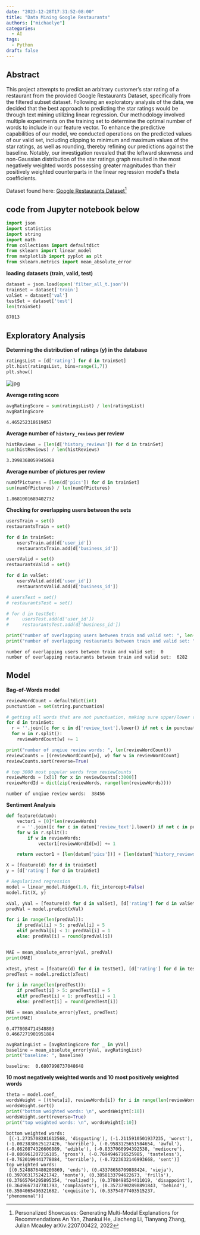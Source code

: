 ```yaml
---
date: "2023-12-28T17:31:52-08:00"
title: "Data Mining Google Restaurants"
authors: ["michaelye"]
categories: 
  - AI
tags:
  - Python
draft: false
---
```


## Abstract
This project attempts to predict an arbitrary customer’s star rating of a restaurant from the provided Google Restaurants Dataset, specifically from the filtered subset dataset. Following an exploratory analysis of the data, we decided that the best approach to predicting the star ratings would be through text mining utilizing linear regression. Our methodology involved multiple experiments on the training set to determine the optimal number of words to include in our feature vector. To enhance the predictive capabilities of our model, we conducted operations on the predicted values of our valid set, including clipping to minimum and maximum values of the star ratings, as well as rounding, thereby refining our predictions against the baseline. Notably, our investigation revealed that the leftward skewness and non-Gaussian distribution of the star ratings graph resulted in the most negatively weighted words possessing greater magnitudes than their positively weighted counterparts in the linear regression model's theta coefficients.

Dataset found here: [Google Restaurants Dataset](https://drive.google.com/drive/folders/1lMyaUW8VgXEojpjiMMrt-VC5uPeZ3al0)[^1]

**code from Jupyter notebook below**
---

```python
import json
import statistics
import string
import math
from collections import defaultdict
from sklearn import linear_model
from matplotlib import pyplot as plt
from sklearn.metrics import mean_absolute_error
```

**loading datasets (train, valid, test)**


```python
dataset = json.load(open('filter_all_t.json'))
trainSet = dataset['train']
valSet = dataset['val']
testSet = dataset['test']
len(trainSet)
```




    87013



## Exploratory Analysis

**Determing the distribution of ratings (y) in the database**


```python
ratingsList = [d['rating'] for d in trainSet]
plt.hist(ratingsList, bins=range(1,7))
plt.show()
```


    
![jpg](/static/images/graph.jpg)

**Average rating score**


```python
avgRatingScore = sum(ratingsList) / len(ratingsList)
avgRatingScore
```




    4.465252318619057



**Average number of `history_reviews` per review**


```python
histReviews = [len(d['history_reviews']) for d in trainSet]
sum(histReviews) / len(histReviews)
```




    3.3998368059945068



**Average number of pictures per review**


```python
numOfPictures = [len(d['pics']) for d in trainSet]
sum(numOfPictures) / len(numOfPictures)
```




    1.8681001689402732



**Checking for overlapping users between the sets**


```python
usersTrain = set()
restaurantsTrain = set()

for d in trainSet:
    usersTrain.add(d['user_id'])
    restaurantsTrain.add(d['business_id'])

usersValid = set()
restaurantsValid = set()

for d in valSet:
    usersValid.add(d['user_id'])
    restaurantsValid.add(d['business_id'])

# usersTest = set()
# restaurantsTest = set()

# for d in testSet:
#     usersTest.add(d['user_id'])
#     restaurantsTest.add(d['business_id'])

print("number of overlapping users between train and valid set: ", len(usersTrain.intersection(usersValid)))
print("number of overlapping restaurants between train and valid set: ", len(restaurantsTrain.intersection(restaurantsValid)))
```

    number of overlapping users between train and valid set:  0
    number of overlapping restaurants between train and valid set:  6282


## Model

**Bag-of-Words model**


```python
reviewWordCount = defaultdict(int)
punctuation = set(string.punctuation)

# getting all words that are not punctuation, making sure upper/lower case doesn't matter
for d in trainSet:
  r = ''.join([c for c in d['review_text'].lower() if not c in punctuation])
  for w in r.split():
    reviewWordCount[w] += 1

print("number of unqiue review words: ", len(reviewWordCount))
reviewCounts = [(reviewWordCount[w], w) for w in reviewWordCount]
reviewCounts.sort(reverse=True)

# top 3000 most popular words from reviewCounts
reviewWords = [x[1] for x in reviewCounts[:3000]]
reviewWordId = dict(zip(reviewWords, range(len(reviewWords)))) 
```

    number of unqiue review words:  38456


**Sentiment Analysis**


```python
def feature(datum):
    vector1 = [0]*len(reviewWords)
    r = ''.join([c for c in datum['review_text'].lower() if not c in punctuation])
    for w in r.split():
        if w in reviewWords:
            vector1[reviewWordId[w]] += 1

    return vector1 + [len(datum['pics'])] + [len(datum['history_reviews'])] + [1] 

X = [feature(d) for d in trainSet]
y = [d['rating'] for d in trainSet]

# Regularized regression
model = linear_model.Ridge(1.0, fit_intercept=False)
model.fit(X, y)

xVal, yVal = [feature(d) for d in valSet], [d['rating'] for d in valSet]
predVal = model.predict(xVal)

for i in range(len(predVal)):
    if predVal[i] > 5: predVal[i] = 5
    elif predVal[i] < 1: predVal[i] = 1
    else: predVal[i] = round(predVal[i])


MAE = mean_absolute_error(yVal, predVal)
print(MAE)

xTest, yTest = [feature(d) for d in testSet], [d['rating'] for d in testSet]
predTest = model.predict(xTest)

for i in range(len(predTest)):
    if predTest[i] > 5: predTest[i] = 5
    elif predTest[i] < 1: predTest[i] = 1
    else: predTest[i] = round(predTest[i])

MAE = mean_absolute_error(yTest, predTest)
print(MAE)
```

    0.4778084714548803
    0.4667271901951884



```python
avgRatingList = [avgRatingScore for _ in yVal]
baseline = mean_absolute_error(yVal, avgRatingList)
print("baseline: ", baseline)
```

    baseline:  0.6807998737048648


**10 most negatively weighted words and 10 most positively weighted words**


```python
theta = model.coef_
wordsWeight = [(theta[i], reviewWords[i]) for i in range(len(reviewWords))]
wordsWeight.sort()
print("bottom weighted words: \n", wordsWeight[:10])
wordsWeight.sort(reverse=True)
print("top weighted words: \n", wordsWeight[:10])
```

    bottom weighted words: 
     [(-1.2735708281612568, 'disgusting'), (-1.2115910501937235, 'worst'), (-1.0023830625127426, 'horrible'), (-0.9583125651584654, 'awful'), (-0.8620874326606889, 'edible'), (-0.8337060994392538, 'mediocre'), (-0.806961207216105, 'gross'), (-0.7694946716525985, 'tasteless'), (-0.7620199441778084, 'terrible'), (-0.7223632146993668, 'sent')]
    top weighted words: 
     [(0.5248876480200869, 'ends'), (0.43378658709888424, 'vieja'), (0.3970631752421742, 'monte'), (0.3858133794622673, 'frills'), (0.37665764295895354, 'realized'), (0.3708498524411019, 'disappoint'), (0.3649667747781793, 'complaints'), (0.35737902898891843, 'behind'), (0.3504065496321682, 'exquisite'), (0.33754077403515237, 'phenomenal')]





[^1]: Personalized Showcases: Generating Multi-Modal Explanations for Recommendations
An Yan, Zhankui He, Jiacheng Li, Tianyang Zhang, Julian Mcauley
arXiv:2207.00422, 2022